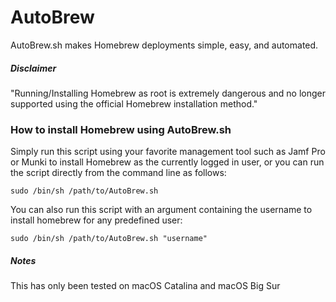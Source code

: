 # AutoBrew

AutoBrew.sh makes Homebrew deployments simple, easy, and automated.

##### Disclaimer
"Running/Installing Homebrew as root is extremely dangerous and no longer supported using the official Homebrew installation method."

### How to install Homebrew using AutoBrew.sh
Simply run this script using your favorite management tool such as Jamf Pro or Munki to install Homebrew as the currently logged in user, or you can run the script directly from the command line as follows:

`sudo /bin/sh /path/to/AutoBrew.sh`

You can also run this script with an argument containing the username to install homebrew for any predefined user:

`sudo /bin/sh /path/to/AutoBrew.sh "username"`

 


##### Notes
This has only been tested on macOS Catalina and macOS Big Sur
